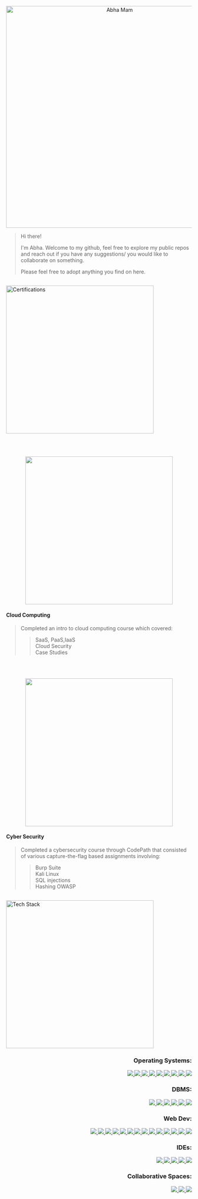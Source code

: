 <p align="center">
	  <img src="https://github.com/user-attachments/assets/40c3e32a-17c4-4bdc-81a6-60cd6445f0b2" alt="Abha Mam" width = "600">
</p>

<!-- https://github.com/user-attachments/assets/5ef50ec4-5fa2-4156-8df2-b1a68225ba07 -->

> Hi there!
>
> I'm Abha.
> Welcome to my github, feel free to explore my public repos
> and reach out if you have any suggestions/ you would
> like to collaborate on something.
>
> Please feel free to adopt anything you find on here.



## 

<!-- Certifications -->
<p>
	<a><img src="https://github.com/user-attachments/assets/83f875d9-d1e3-4162-93cf-d7326a153f1f" alt="Certifications" width = "400"></a>
</p>

<br>
<br>

<p  align="center">
	<a href="https://www.coursera.org/account/accomplishments/verify/ESVDZ4MFJBY5" target="_blank">
	  	<img src="https://github.com/user-attachments/assets/2092f46a-122c-41e2-96ae-234831a4e8e1" width="400" />
	</a>
</p>


#### Cloud Computing
> Completed an intro to cloud computing course which covered:
> > SaaS, PaaS,IaaS  
> > Cloud Security  
> > Case Studies

<br>
<br>

<p align="center">
	<a href="https://drive.google.com/file/d/14RUpj3geWj6El6QFFofZ9rFuX7JPhjfT/view" target="_blank">
	  	<img src="https://github.com/user-attachments/assets/62fdcd06-1a6f-4c6d-926e-0a5441185cbc" width="400" />
	</a>
</p>

#### Cyber Security
> Completed a cybersecurity course through CodePath that consisted of various capture-the-flag based assignments involving:
> > Burp Suite  
> > Kali Linux  
> > SQL injections  
> > Hashing
> > OWASP


##

<!-- Tech Stack -->
<p>
	<a><img src="https://github.com/user-attachments/assets/a077729f-dc52-4d0d-97c0-f046eccb2de0" alt="Tech Stack" width = "400"></a>
</p>

<h3 align="right">Operating Systems:</h3>
<p align="right">
  	<a href="https://code.visualstudio.com/docs/languages/cpp">
    		<img src="https://skillicons.dev/icons?i=c" />
  	</a>
	<a href="https://code.visualstudio.com/docs/languages/cpp">
		<img src="https://skillicons.dev/icons?i=cpp" />
	</a>
	<a href="https://dotnet.microsoft.com/en-us/">
    		<img src="https://skillicons.dev/icons?i=dotnet" />
  	</a>
	<a href="https://www.perl.org">
		<img src="https://skillicons.dev/icons?i=perl" />
	</a>
	<a href="https://git-scm.com">
		<img src="https://skillicons.dev/icons?i=git" />
	</a>
	<a href="https://www.redhat.com/en">
		<img src="https://skillicons.dev/icons?i=redhat" />
	</a>
	<a href="https://ubuntu.com">
		<img src="https://skillicons.dev/icons?i=ubuntu" />
	</a>
	<a href="https://www.redhat.com/en">
		<img src="https://skillicons.dev/icons?i=linux" />
	</a>
	<a href="https://www.raspberrypi.com">
		<img src="https://skillicons.dev/icons?i=raspberrypi" />
	</a>
</p>

<h3 align="right">DBMS:</h3>
<p align="right">
  <a href="https://www.mysql.com">
    <img src="https://skillicons.dev/icons?i=mysql" />
  </a>
	<a href="https://sqlite.org">
		<img src="https://skillicons.dev/icons?i=sqlite" />
	</a>
	<a href="https://www.postgresql.org">
		<img src="https://skillicons.dev/icons?i=postgres" />
	</a>
	<a href="https://www.mongodb.com">
		<img src="https://skillicons.dev/icons?i=mongodb" />
	</a>
	<a href="https://www.java.com/en/">
		<img src="https://skillicons.dev/icons?i=java" />
	</a>
	<a href="https://jquery.com">
		<img src="https://skillicons.dev/icons?i=jquery" />
	</a>
</p>

<h3 align="right">Web Dev:</h3>
<p align="right">
	<a href="https://react.dev">
		<img src="https://skillicons.dev/icons?i=react" />
	</a>
	<a href="https://nodejs.org/en">
    		<img src="https://skillicons.dev/icons?i=nodejs" />
  	</a>
  	<a href="https://developer.mozilla.org/en-US/docs/Web/JavaScript">
		<img src="https://skillicons.dev/icons?i=js" />
	</a>
	<a href="https://www.typescriptlang.org">
		<img src="https://skillicons.dev/icons?i=ts" />
	</a>
	<a href="https://nextjs.org">
		<img src="https://skillicons.dev/icons?i=nextjs" />
	</a>
	<a href="https://threejs.org">
		<img src="https://skillicons.dev/icons?i=threejs" />
	</a>
	<a href="https://developer.mozilla.org/en-US/docs/Web/HTML">
		<img src="https://skillicons.dev/icons?i=html" />
	</a>
	<a href="https://developer.mozilla.org/en-US/docs/Web/CSS">
		<img src="https://skillicons.dev/icons?i=css" />
	</a>
	<a href="https://vuejs.org">
		<img src="https://skillicons.dev/icons?i=vue" />
	</a>
	<a href="https://www.npmjs.com">
		<img src="https://skillicons.dev/icons?i=npm" />
	</a>
	<a href="https://vite.dev">
		<img src="https://skillicons.dev/icons?i=vite" />
	</a>
	<a href="https://flask.palletsprojects.com/en/stable/">
		<img src="https://skillicons.dev/icons?i=flask" />
	</a>
	<a href="https://www.python.org">
		<img src="https://skillicons.dev/icons?i=py" />
	</a>
	<a href="https://www.blender.org">
		<img src="https://skillicons.dev/icons?i=blender" />
	</a>
</p>

<h3 align="right">IDEs:</h3>
<p align="right">
  	<a href="https://code.visualstudio.com">
		<img src="https://skillicons.dev/icons?i=vscode" />
	</a>
	<a href="https://www.jetbrains.com/pycharm/">
		<img src="https://skillicons.dev/icons?i=pycharm" />
	</a>
	<a href="https://www.vim.org">
		<img src="https://skillicons.dev/icons?i=vim" />
	</a>
	<a href="https://visualstudio.microsoft.com">
		<img src="https://skillicons.dev/icons?i=visualstudio" />
	</a>
	<a href="https://www.eclipse.org">
		<img src="https://skillicons.dev/icons?i=eclipse" />
	</a>
</p>

<h3 align="right">Collaborative Spaces:</h3>
<p align="right">
  	<a href="https://github.com">
		<img src="https://skillicons.dev/icons?i=github" />
	</a>
	<a href="https://replit.com/collaboration">
		<img src="https://skillicons.dev/icons?i=replit" />
	</a>
	<a href="https://discord.com">
		<img src="https://skillicons.dev/icons?i=discord" />
	</a>
</p>
